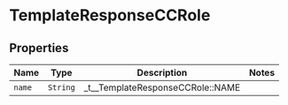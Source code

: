 

# TemplateResponseCCRole



## Properties

| Name | Type | Description | Notes |
|------------ | ------------- | ------------- | -------------|
| `name` | ```String``` |  _t__TemplateResponseCCRole::NAME  |  |



